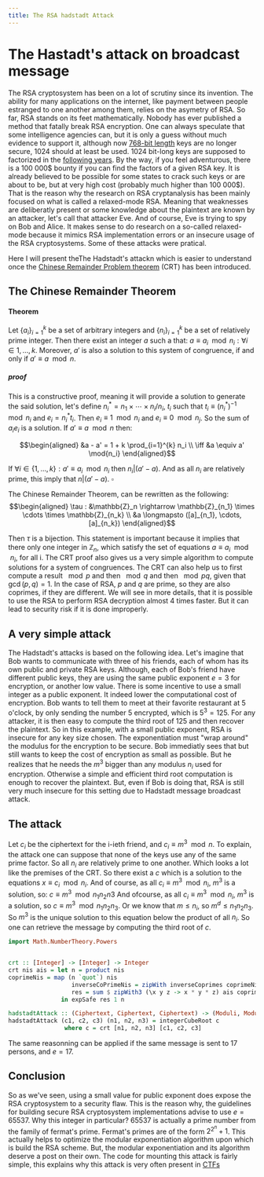 ```yaml
---
title: The RSA hadstadt Attack
---
```


The Hastadt's attack on broadcast message
=========================================

The RSA cryptosystem has been on a lot of scrutiny since its invention.
The ability for many applications on the internet, like payment between people
estranged to one another among them, relies on the asymetry of RSA. So
far, RSA stands on its feet mathematically. Nobody has ever published a
method that fatally break RSA encryption. One can always speculate that
some intelligence agencies can, but it is only a guess without much
evidence to support it, although now
[768-bit length](https://en.wikipedia.org/wiki/RSA_Factoring_Challenge)
keys are no longer
secure, 1024 should at least be used. 1024 bit-long keys are supposed
to factorized in the
[following years](https://crypto.stackexchange.com/questions/1978/how-big-an-rsa-key-is-considered-secure-today).
By the way, if you feel adventurous,
there is a 100 000$ bounty if you can find the factors of a given RSA key.
It is already believed to be 
possible for some states to crack such keys or are about to be, but at very high cost (probably much
higher than 100 000$).
That is the reason why the research on RSA cryptanalysis has been
mainly focused on what is called a relaxed-mode RSA. Meaning that
weaknesses are deliberatly present or some knowledge about the plaintext are
known by an attacker, let's call that attacker Eve. And of course, Eve
is trying to spy on Bob and Alice. It makes sense to do research on
a so-called relaxed-mode because it mimics RSA implementation errors or
an insecure usage of the RSA cryptosystems. Some of these attacks were
pratical.

Here I will present theThe Hadstadt's attackn which
is easier to understand once the
[Chinese Remainder Problem theorem](https://en.wikipedia.org/wiki/Chinese_remainder_theorem)
(CRT) has been introduced.

The Chinese Remainder Theorem
-----------------------------

#### Theorem

Let $\{a_i\}^k_{i=1}$ be a set of arbitrary integers and
$\{n_i\}_{i=1}^{k}$ be a set of relatively prime integer. Then there
exist an integer $a$ such a that:
$a \equiv a_i \mod n_i : \forall i \in {1, \ldots, k}$. Moreover, $a'$
is also a solution to this system of congruence, if and only if
$a' \equiv a \mod{n}$.

##### proof

This is a constructive proof, meaning it will provide
a solution to generate the said solution, let's define
$n_i^{*}=n_1 \times \cdots \times n_i / n_i$, $t_i$ such that
$t_i \equiv (n_i^{*})^{-1} \mod{n_i}$ and $e_i = n_i^{*} t_i$. Then
$e_i \equiv 1 \mod n_i$ and $e_i \equiv 0 \mod n_j$. So the sum of
$a_i e_i$ is a solution. If $a' \equiv a \mod{n}$ then:

$$\begin{aligned}
&a - a' = 1 + k \prod_{i=1}^{k} n_i \\
\iff &a \equiv a' \mod{n_i}
\end{aligned}$$

If $\forall i \in \{1, \ldots, k\} : a' \equiv a_i \mod{n_i}$ then
$n_i | (a' - a)$. And as all $n_i$ are relatively prime, this imply that
$n | (a' - a)$. $\square$

The Chinese Remainder Theorem, can be rewritten as the following:
$$\begin{aligned}
\tau : &\mathbb{Z}_n \rightarrow \mathbb{Z}_{n_1} \times \cdots \times \mathbb{Z}_{n_k} \\
        &a \longmapsto ([a]_{n_1}, \cdots, [a]_{n_k})
\end{aligned}$$

Then $\tau$ is a bijection. This statement is important because it implies
that there only one integer in $\mathbb{Z}_n$, which satisfy the set of
equations $a \equiv a_i \mod{n_i}$, for all i. The CRT proof also gives us a very simple
algorithm to compute solutions for a system of congruences. The CRT can
also help us to first compute a result $\mod{p}$ and then $\mod{q}$ and
then $\mod{pq}$, given that $\gcd(p,q) = 1$. In the case of RSA, $p$ and
$q$ are prime, so they are also coprimes, if they are different. We will see
in more details, that it is possible to use the RSA to perform RSA decryption
almost 4 times faster. But it can lead to security risk if it is done improperly.

A very simple attack
--------------------

The Hadstadt's attacks is based on the following idea. Let's imagine
that Bob wants to communicate with three of his friends, each of whom
has its own public and private RSA keys. Although, each of Bob's friend
have different public keys, they are using the same public exponent
$e = 3$ for encryption, or another low value. There is some incentive to
use a small integer as a public exponent. It indeed lower the
computational cost of encryption. Bob wants to tell them to meet at
their favorite restaurant at 5 o'clock, by only sending the number 5
encrypted, which is $5^3=125$. For any attacker, it is then easy to
compute the third root of 125 and then recover the plaintext. So in this
example, with a small public exponent, RSA is insecure for any key size
chosen. The exponentiation must "wrap around" the modulus for the
encryption to be secure. 
Bob immediatly sees that but still wants to keep the cost of
encryption as small as possible. But he realizes that he needs the $m^3$
bigger than any modulus $n_i$ used for encryption. Otherwise a simple
and efficient third root computation is enough to recover the plaintext.
But, even if Bob is doing that, RSA is still very much insecure for this
setting due to Hadstadt message broadcast attack.

The attack
----------

Let $c_i$ be the ciphertext for the i-ieth friend, and
$c_i \equiv m^3 \mod{n}$. To explain, the attack one can suppose that
none of the keys use any of the same prime factor. So all $n_i$ are relatively
prime to one another. Which looks a lot like the premises of the CRT. So
there exist a $c$ which is a solution to the equations
$x \equiv c_i \mod{n_i}$. And of course, as all
$c_i \equiv m^3 \mod{n_i}$, $m^3$ is a solution, so: $c \equiv m^3 \mod{n_1 n_2 n3}$
And ofcourse, as all $c_i \equiv m^3 \mod{n_i}$, $m^3$ is a solution, so
$c \equiv m^3 \mod{n_1 n_2 n_3}$. Or we know that $m \leq n_i$,
so $m^d \leq n_1 n_2 n_3$. So $m^3$ is the unique solution to
this equation below the product of all $n_i$. So one can retrieve the
message by computing the third root of $c$.

```haskell
import Math.NumberTheory.Powers


crt :: [Integer] -> [Integer] -> Integer
crt nis ais = let n = product nis
coprimeNis = map (n `quot`) nis
                  inverseCoPrimeNis = zipWith inverseCoprimes coprimeNis nis
                  res = sum $ zipWith3 (\x y z -> x * y * z) ais coprimeNis inverseCoPrimeNis
               in expSafe res 1 n

hadstadtAttack :: (Ciphertext, Ciphertext, Ciphertext) -> (Moduli, Moduli, Moduli) -> Plaintext
hadstadtAttack (c1, c2, c3) (n1, n2, n3) = integerCubeRoot c
				where c = crt [n1, n2, n3] [c1, c2, c3]
```

The same reasonning can be applied if the same message is sent to 17 persons, and $e = 17$.


Conclusion
----------

So as we've seen, using a small value for public exponent does expose
the RSA cryptosystem to a security flaw. This is the reason why, the
guidelines for building secure RSA cryptosystem implementations advise
to use $e=65537$. Why this integer in particular? 65537 is actually a
prime number from the family of fermat's prime. Fermat's primes are of
the form $2^{2^n} + 1$. This actually helps to optimize the modular
exponentiation algorithm upon which is build the RSA scheme. But, the
modular exponentiation and its algorithm deserve a post on their own.
The code for mounting this attack is fairly simple, this explains why
this attack is very often present in [CTFs](https://cryptopals.com/sets/5/challenges/40)

